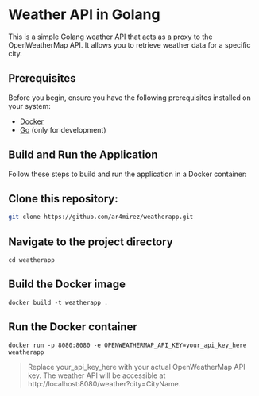 # Weather API in Golang

This is a simple Golang weather API that acts as a proxy to the OpenWeatherMap API. It allows you to retrieve weather data for a specific city.

## Prerequisites

Before you begin, ensure you have the following prerequisites installed on your system:

- [Docker](https://www.docker.com/get-started)
- [Go](https://golang.org/dl/) (only for development)

## Build and Run the Application

Follow these steps to build and run the application in a Docker container:

## Clone this repository:
```bash
git clone https://github.com/ar4mirez/weatherapp.git
```

## Navigate to the project directory

```shell
cd weatherapp
```

## Build the Docker image
```shell
docker build -t weatherapp .
```

## Run the Docker container
```shell
docker run -p 8080:8080 -e OPENWEATHERMAP_API_KEY=your_api_key_here weatherapp
```

> Replace your_api_key_here with your actual OpenWeatherMap API key.
The weather API will be accessible at http://localhost:8080/weather?city=CityName.

